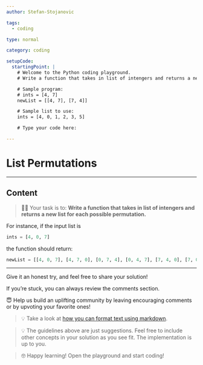 ```yaml
---
author: Stefan-Stojanovic

tags:
  - coding

type: normal

category: coding

setupCode:
  startingPoint: |
    # Welcome to the Python coding playground.
    # Write a function that takes in list of intengers and returns a new list of each possible permutation.

    # Sample program:
    # ints = [4, 7]
    newList = [[4, 7], [7, 4]]

    # Sample list to use:
    ints = [4, 0, 1, 2, 3, 5]

    # Type your code here:

---
```


# List Permutations

---

## Content

> 👩‍💻 Your task is to: **Write a function that takes in list of intengers and returns a new list for each possible permutation.**

For instance, if the input list is 
```python
ints = [4, 0, 7]
``` 
the function should return:
```python
newList = [[4, 0, 7], [4, 7, 0], [0, 7, 4], [0, 4, 7], [7, 4, 0], [7, 0, 4]]
```

---

Give it an honest try, and feel free to share your solution!

If you’re stuck, you can always review the comments section.

😇 Help us build an uplifting community by leaving encouraging comments or by upvoting your favorite ones!

> 💡 Take a look at [how you can format text using markdown](https://www.enki.com/glossary/general/markdown-formatting).

> 💡 The guidelines above are just suggestions. Feel free to include other concepts in your solution as you see fit. The implementation is up to you.

> 🤓 Happy learning! Open the playground and start coding!
